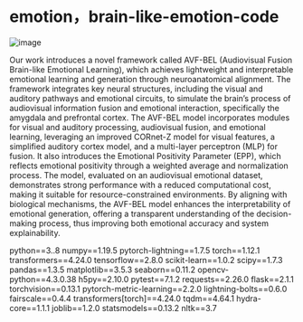 # emotion，brain-like-emotion-code

![image](https://github.com/OpenHUTB/emotion/common/image.png)

Our work introduces a novel framework called AVF-BEL (Audiovisual Fusion Brain-like Emotional Learning), which achieves lightweight and interpretable emotional learning and generation through neuroanatomical alignment. The framework integrates key neural structures, including the visual and auditory pathways and emotional circuits, to simulate the brain’s process of audiovisual information fusion and emotional interaction, specifically the amygdala and prefrontal cortex. The AVF-BEL model incorporates modules for visual and auditory processing, audiovisual fusion, and emotional learning, leveraging an improved CORnet-Z model for visual features, a simplified auditory cortex model, and a multi-layer perceptron (MLP) for fusion. It also introduces the Emotional Positivity Parameter (EPP), which reflects emotional positivity through a weighted average and normalization process. The model, evaluated on an audiovisual emotional dataset, demonstrates strong performance with a reduced computational cost, making it suitable for resource-constrained environments. By aligning with biological mechanisms, the AVF-BEL model enhances the interpretability of emotional generation, offering a transparent understanding of the decision-making process, thus improving both emotional accuracy and system explainability.

python==3..8
numpy==1.19.5
pytorch-lightning==1.7.5
torch==1.12.1
transformers==4.24.0
tensorflow==2.8.0
scikit-learn==1.0.2
scipy==1.7.3
pandas==1.3.5
matplotlib==3.5.3
seaborn==0.11.2
opencv-python==4.3.0.38
h5py==2.10.0
pytest==7.1.2
requests==2.26.0
flask==2.1.1
torchvision==0.13.1
pytorch-metric-learning==2.2.0
lightning-bolts==0.6.0
fairscale==0.4.4
transformers[torch]==4.24.0
tqdm==4.64.1
hydra-core==1.1.1
joblib==1.2.0
statsmodels==0.13.2
nltk==3.7
